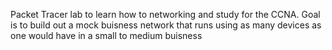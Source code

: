 Packet Tracer lab to learn how to networking and study for the CCNA.
Goal is to build out a mock buisness network that runs using as many devices as one would have in a small to medium buisness
